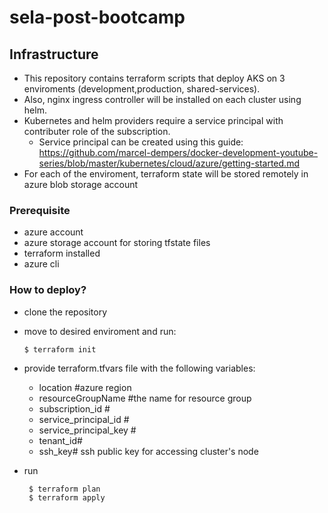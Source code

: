 # sela-post-bootcamp



## Infrastructure

  - This repository contains terraform scripts that deploy AKS on 3 enviroments (development,production, shared-services).
  - Also, nginx ingress controller will be installed on each cluster using helm.
  - Kubernetes and helm providers require  a service principal with contributer role of the subscription.
     - Service principal can be created using this guide: https://github.com/marcel-dempers/docker-development-youtube-series/blob/master/kubernetes/cloud/azure/getting-started.md
  - For each of the enviroment, terraform state will be stored remotely in azure blob storage account
  
  
  ### Prerequisite 
  
   - azure account
   - azure storage account for storing tfstate files
   - terraform installed
   - azure cli
  
  
  ### How to deploy?
   - clone the repository 
   - move to desired enviroment and run:
  
         $ terraform init
         
   - provide terraform.tfvars file with the following variables:
      - location #azure region
      - resourceGroupName #the name for resource group
      - subscription_id # 
      - service_principal_id # 
      - service_principal_key # 
      - tenant_id#
      - ssh_key# ssh public key for accessing cluster's node
   
   - run

          $ terraform plan
          $ terraform apply
    
 
      
      
      
      


